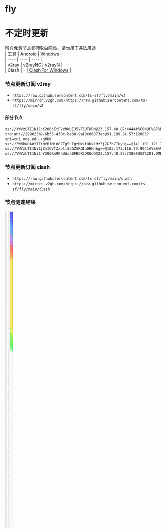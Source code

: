 # fly
# 不定时更新
所有免费节点都爬取自网络，请勿用于非法用途  
|  工具  | Android  | Windows  |  
|  ----  | ----   | ----  |  
| v2ray  | [v2rayNG](https://github.com/2dust/v2rayNG/releases) | [v2rayN](https://github.com/2dust/v2rayN/releases) |  
| Clash  | - | [Clash For Windows](https://github.com/2dust/clashN/releases) | 
  
### 节点更新订阅  v2ray
- `https://raw.githubusercontent.com/ts-sf/fly/main/v2`  
- `https://mirror.v2gh.com/https://raw.githubusercontent.com/ts-sf/fly/main/v2`  

#### 部分节点  
``` 
ss://YWVzLTI1Ni1nY206cEtFVzhKUEJ5VFZUTHRN@23.157.40.87:4444#%F0%9F%87%BA%F0%9F%87%B8US%E5%8C%97%E7%BE%8E%201.8MB%2Fs
trojan://299025b9-6b55-430c-be38-9a18c06873ac@91.199.84.57:12005?sni=cn1.one.edu.kg#HK
ss://ZWNkNDA0YTItNzBiMi00ZTg5LTgzMzktODk1MzZjZGZhZTUyOg==@141.101.121.7:8080#%E6%9C%AA%E7%9F%A5
ss://YWVzLTI1Ni1jZmI6VTZxbllSaGZ5RG1uOHNnbg==@103.172.116.79:9041#%E6%9C%AA%E7%9F%A52
ss://YWVzLTI1Ni1nY206Rm9PaUdsa0FBOXlQRUdQ@23.157.40.89:7306#US2%201.9MB%2Fs
```
### 节点更新订阅  clash
- `https://raw.githubusercontent.com/ts-sf/fly/main/clash`  
- `https://mirror.v2gh.com/https://raw.githubusercontent.com/ts-sf/fly/main/clash`  

### 节点测速结果
![image](traffic.png)
